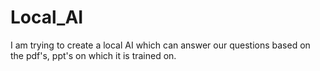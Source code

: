 # Local_AI
I am trying to create a local AI which can answer our questions based on the pdf's, ppt's on which it is trained on.
